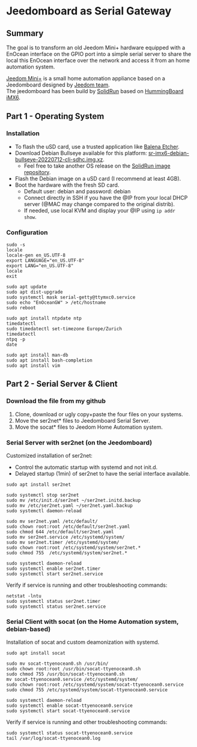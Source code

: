 # Jeedomboard as Serial Gateway

## Summary
The goal is to transform an old Jeedom Mini+ hardware equipped with a EnOcean interface on the GPIO port into a simple serial server to share the local this EnOcean interface over the network and access it from an home automation system.
  
[Jeedom Mini+](https://blog.jeedom.com/1193-presentation-de-la-box-jeedom-mini/) is a small home automation appliance based on a Jeedomboard designed by [Jeedom team](https://www.jeedom.com).  
The jeedomboard has been build by [SolidRun](https://www.solid-run.com) based on [HummingBoard iMX6](https://solidrun.atlassian.net/wiki/spaces/developer/pages/197493454/i.MX6+Based+Products).

## Part 1 - Operating System
### Installation
- To flash the uSD card, use a trusted application like [Balena Etcher](https://www.balena.io/etcher/).
- Download Debian Bullseye available for this platform: [sr-imx6-debian-bullseye-20220712-cli-sdhc.img.xz](https://solid-run-images.sos-de-fra-1.exo.io/IMX6/Debian/sr-imx6-debian-bullseye-20220712-cli-sdhc.img.xz).
  - Feel free to take another OS release on the [SolidRun image repository](https://images.solid-run.com/IMX6/Debian).
- Flash the Debian image on a uSD card (I recommend at least 4GB).
- Boot the hardware with the fresh SD card.
  - Default user: debian and password: debian
  - Connect directly in SSH if you have the @IP from your local DHCP server (@MAC may change compared to the original distrib).
  - If needed, use local KVM and display your @IP using <code>ip addr show</code>.

### Configuration
```
sudo -s
locale
locale-gen en_US.UTF-8
export LANGUAGE="en_US.UTF-8"
export LANG="en_US.UTF-8"
locale
exit

sudo apt update
sudo apt dist-upgrade
sudo systemctl mask serial-getty@ttymxc0.service
sudo echo "EnOceanGW" > /etc/hostname
sudo reboot

sudo apt install ntpdate ntp
timedatectl
sudo timedatectl set-timezone Europe/Zurich
timedatectl
ntpq -p
date

sudo apt install man-db
sudo apt install bash-completion
sudo apt install vim
```
  

## Part 2 - Serial Server & Client
### Download the file from my github
1) Clone, download or ugly copy+paste the four files on your systems.
2) Move the ser2net* files to Jeedomboard Serial Server.
3) Move the socat* files to Jeedom Home Automation system.

### Serial Server with ser2net (on the Jeedomboard)
Customized installation of ser2net:
- Control the automatic startup with systemd and not init.d.
- Delayed startup (1min) of ser2net to have the serial interface available.
```
sudo apt install ser2net

sudo systemctl stop ser2net
sudo mv /etc/init.d/ser2net ~/ser2net.initd.backup
sudo mv /etc/ser2net.yaml ~/ser2net.yaml.backup
sudo systemctl daemon-reload

sudo mv ser2net.yaml /etc/default/
sudo chown root:root /etc/default/ser2net.yaml
sudo chmod 644 /etc/default/ser2net.yaml
sudo mv ser2net.service /etc/systemd/system/
sudo mv ser2net.timer /etc/systemd/system/
sudo chown root:root /etc/systemd/system/ser2net.*
sudo chmod 755  /etc/systemd/system/ser2net.*

sudo systemctl daemon-reload
sudo systemctl enable ser2net.timer
sudo systemctl start ser2net.service
```
Verify if service is running and other troubleshooting commands:
```
netstat -lntu
sudo systemctl status ser2net.timer
sudo systemctl status ser2net.service
```

### Serial Client with socat (on the Home Automation system, debian-based)
Installation of socat and custom deamonization with systemd.
```
sudo apt install socat

sudo mv socat-ttyenocean0.sh /usr/bin/
sudo chown root:root /usr/bin/socat-ttyenocean0.sh
sudo chmod 755 /usr/bin/socat-ttyenocean0.sh
mv socat-ttyenocean0.service /etc/systemd/system/
sudo chown root:root /etc/systemd/system/socat-ttyenocean0.service
sudo chmod 755 /etc/systemd/system/socat-ttyenocean0.service

sudo systemctl daemon-reload
sudo systemctl enable socat-ttyenocean0.service
sudo systemctl start socat-ttyenocean0.service
```
Verify if service is running and other troubleshooting commands:
```
sudo systemctl status socat-ttyenocean0.service
tail /var/log/socat-ttyenocean0.log
```

